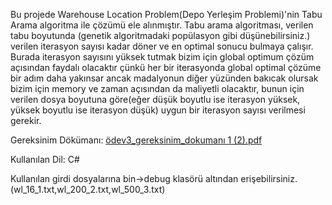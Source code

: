 Bu projede Warehouse Location Problem(Depo Yerleşim Problemi)'nin Tabu Arama algoritma ile çözümü ele alınmıştır.
Tabu arama algoritması, verilen tabu boyutunda (genetik algoritmadaki popülasyon gibi düşünebilirsiniz.)
verilen iterasyon sayısı kadar döner ve en optimal sonucu bulmaya çalışır. Burada iterasyon sayısını 
yüksek tutmak bizim için global optimum çözüm açısından faydalı olacaktır çünkü her bir iterasyonda
global optimal çözüme bir adım daha yakınsar ancak madalyonun diğer yüzünden bakıcak olursak
bizim için memory ve zaman açısından da maliyetli olacaktır, bunun için verilen dosya boyutuna 
göre(eğer düşük boyutlu ise iterasyon yüksek, yüksek boyutlu ise iterasyon düşük) uygun
bir iterasyon sayısı verilmesi gerekir.

Gereksinim Dökümanı: [ödev3_gereksinim_dokumanı 1 (2).pdf](https://github.com/osman28tr/Warehouse-Location-Problem-Solution-With-TabuSearch/files/11781463/odev3_gereksinim_dokumani.1.2.pdf)

Kullanılan Dil: C#

Kullanılan girdi dosyalarına bin->debug klasörü altından erişebilirsiniz.(wl_16_1.txt,wl_200_2.txt,wl_500_3.txt)
